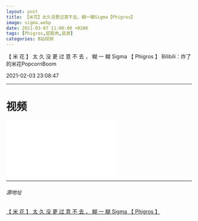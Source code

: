 ```yaml
---
layout: post
title: 【米花】太久没更过意不去，糊一糊Sigma【Phigros】
image: sigma.webp
date: 2021-03-07 11:00:00 +0200
tags: [Phigros,屁股肉,音游]
categories: B站视频
---
```

【 米 花 】 太 久 没 更 过 意 不 去 ， 糊 一 糊 Sigma 【 Phigros 】
Bilibili：炸了的米花PopcornBoom

2021-02-03 23:08:47

***
# 视频

<iframe src="//player.bilibili.com/player.html?aid=929105045&bvid=BV1uK4y1Q7J1&cid=292256718&page=1" scrolling="no" border="0" frameborder="no" framespacing="0" allowfullscreen="true"> </iframe>

---
###### 源地址
[【 米 花 】 太 久 没 更 过 意 不 去 ， 糊 一 糊 Sigma 【 Phigros 】](https://www.bilibili.com/video/BV1uK4y1Q7J1)